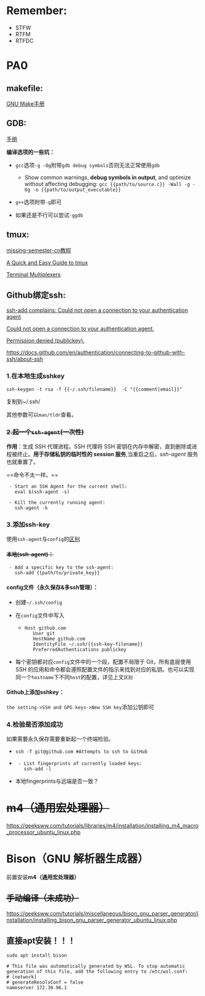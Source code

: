 # **Remember**:

- STFW
- RTFM
- RTFDC

# PA0

## makefile:

[GNU Make手册](https://www.gnu.org/software/make/manual/make.html#Rule-Introduction)



## GDB:

[手册](https://www.cprogramming.com/gdb.html)

**编译选项的一些坑：**

- `gcc`选项`-g -Og`附带`gdb debug symbols`否则无法正常使用`gdb`
  - Show common warnings, **debug symbols in output**, and optimize without affecting debugging:
     `gcc {{path/to/source.c}} -Wall -g -Og -o {{path/to/output_executable}}`

- `g++`选项附带`-g`即可

- 如果还是不行可以尝试`-ggdb`

## tmux:

[missing-semester-cn教程](https://missing-semester-cn.github.io/2020/command-line/)

[A Quick and Easy Guide to tmux](https://www.hamvocke.com/blog/a-quick-and-easy-guide-to-tmux/)

[Terminal Multiplexers](https://linuxcommand.org/lc3_adv_termmux.php)

## Github绑定ssh:

[ssh-add complains: Could not open a connection to your authentication agent](https://unix.stackexchange.com/questions/48863/ssh-add-complains-could-not-open-a-connection-to-your-authentication-agent/48868#48868)

[Could not open a connection to your authentication agent.](https://stackoverflow.com/questions/17846529/could-not-open-a-connection-to-your-authentication-agent)

[Permission denied (publickey).](https://docs.github.com/zh/authentication/troubleshooting-ssh/error-permission-denied-publickey)

https://docs.github.com/en/authentication/connecting-to-github-with-ssh/about-ssh

### 1.在本地生成sshkey

```shell
ssh-keygen -t rsa -f {{~/.ssh/filename}}  -C "{{comment|email}}"
```

复制到~/.ssh/

其他参数可以`man/tldr`查看。

### ~~2.起一个`ssh-agent`(一次性)~~

**作用**：生成 SSH 代理进程。SSH 代理将 SSH 密钥在内存中解密，直到删除或进程被终止。**用于存储私钥的临时性的 session 服务**,当重启之后，*ssh-agent* 服务也就重置了。

==命令不太一样。==

```shell
 - Start an SSH Agent for the current shell:
   eval $(ssh-agent -s)

 - Kill the currently running agent:
   ssh-agent -k
```

### 3.添加ssh-key

使用`ssh-agent`与`config`的[区别](https://segmentfault.com/q/1010000000835302)

#### ~~本地(ssh-agent)：~~

```shell
 - Add a specific key to the ssh-agent:
   ssh-add {{path/to/private_key}}
```

#### config文件（永久保存&多ssh管理）：

- 创建`~/.ssh/config`

- 在`config`文件中写入

  - ```shell
    Host github.com
       User git
       HostName github.com
       IdentityFile ~/.ssh/{{ssh-key-filename}}
       PreferredAuthentications publickey
    ```

- 每个密钥都对应`config`文件中的一个段，配置不局限于 Git，所有底层使用 SSH 的应用和命令都会遵照配置文件的指示来找到对应的私钥。也可以实现同一个`hostname`下不同`host`的配置，详见上文`区别`

#### Github上添加sshkey：

`the setting->SSH and GPG keys->New SSH key`添加公钥即可

### 4.检验是否添加成功

如果需要永久保存需要重新起一个终端检验。

- ```shell
  ssh -T git@github.com #Attempts to ssh to GitHub
  ```

- ```shell
   - List fingerprints of currently loaded keys:
     ssh-add -l
  ```

- 本地fingerprints与远端是否一致？




# ~~m4（通用宏处理器）~~

https://geeksww.com/tutorials/libraries/m4/installation/installing_m4_macro_processor_ubuntu_linux.php

# Bison（GNU 解析器生成器）

前置安装**m4（通用宏处理器）**

## ~~手动编译（未成功）~~

https://geeksww.com/tutorials/miscellaneous/bison_gnu_parser_generator/installation/installing_bison_gnu_parser_generator_ubuntu_linux.php

## 直接apt安装！！！

`sudo apt install bison `



```shell
# This file was automatically generated by WSL. To stop automatic generation of this file, add the following entry to /etc/wsl.conf:
# [network]
# generateResolvConf = false
nameserver 172.30.96.1
```




